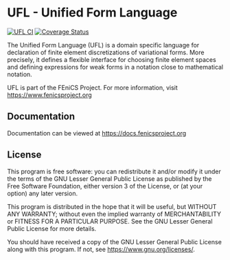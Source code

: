 # UFL - Unified Form Language

[![UFL CI](https://github.com/FEniCS/ufl/actions/workflows/pythonapp.yml/badge.svg)](https://github.com/FEniCS/ufl/actions/workflows/pythonapp.yml)
[![Coverage Status](https://coveralls.io/repos/github/FEniCS/ufl/badge.svg?branch=main)](https://coveralls.io/github/FEniCS/ufl?branch=main)

The Unified Form Language (UFL) is a domain specific language for
declaration of finite element discretizations of variational forms. More
precisely, it defines a flexible interface for choosing finite element
spaces and defining expressions for weak forms in a notation close to
mathematical notation.

UFL is part of the FEniCS Project. For more information, visit
https://www.fenicsproject.org

## Documentation

Documentation can be viewed at https://docs.fenicsproject.org

## License

This program is free software: you can redistribute it and/or modify
it under the terms of the GNU Lesser General Public License as published by
the Free Software Foundation, either version 3 of the License, or
(at your option) any later version.

This program is distributed in the hope that it will be useful,
but WITHOUT ANY WARRANTY; without even the implied warranty of
MERCHANTABILITY or FITNESS FOR A PARTICULAR PURPOSE. See the
GNU Lesser General Public License for more details.

You should have received a copy of the GNU Lesser General Public License
along with this program. If not, see <https://www.gnu.org/licenses/>.

